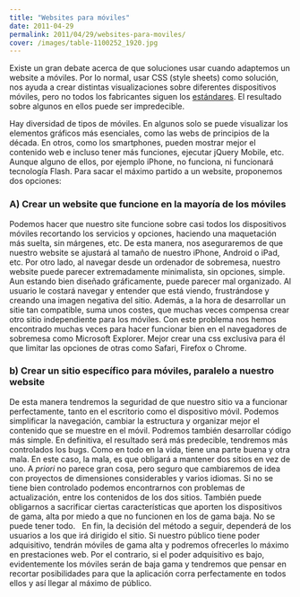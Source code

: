```yaml
---
title: "Websites para móviles"
date: 2011-04-29
permalink: 2011/04/29/websites-para-moviles/
cover: /images/table-1100252_1920.jpg
---
```

Existe un gran debate acerca de que soluciones usar cuando adaptemos un website a móviles. Por lo normal, usar CSS (style sheets) como solución, nos ayuda a crear distintas visualizaciones sobre diferentes dispositivos móviles, pero no todos los fabricantes siguen los [estándares](http://www.w3.org/TR/css-mobile/). El resultado sobre algunos en ellos puede ser impredecible.

Hay diversidad de tipos de móviles. En algunos solo se puede visualizar los elementos gráficos más esenciales, como las webs de principios de la década. En otros, como los smartphones, pueden mostrar mejor el contenido web e incluso tener más funciones, ejecutar jQuery Mobile, etc. Aunque alguno de ellos, por ejemplo iPhone, no funciona, ni funcionará tecnología Flash. Para sacar el máximo partido a un website, proponemos dos opciones:  

### A) Crear un website que funcione en la mayoría de los móviles

Podemos hacer que nuestro site funcione sobre casi todos los dispositivos móviles recortando los servicios y opciones, haciendo una maquetación más suelta, sin márgenes, etc. De esta manera, nos aseguraremos de que nuestro website se ajustará al tamaño de nuestro iPhone, Android o iPad, etc. Por otro lado, al navegar desde un ordenador de sobremesa, nuestro website puede parecer extremadamente minimalista, sin opciones, simple. Aun estando bien diseñado gráficamente, puede parecer mal organizado. Al usuario le costará navegar y entender que está viendo, frustrándose y creando una imagen negativa del sitio. Además, a la hora de desarrollar un sitie tan compatible, suma unos costes, que muchas veces compensa crear otro sitio independiente para los móviles. Con este problema nos hemos encontrado muchas veces para hacer funcionar bien en el navegadores de sobremesa como Microsoft Explorer. Mejor crear una css exclusiva para él que limitar las opciones de otras como Safari, Firefox o Chrome.  

### b) Crear un sitio específico para móviles, paralelo a nuestro website

De esta manera tendremos la seguridad de que nuestro sitio va a funcionar perfectamente, tanto en el escritorio como el dispositivo móvil. Podemos simplificar la navegación, cambiar la estructura y organizar mejor el contenido que se muestre en el móvil. Podremos también desarrollar código más simple. En definitiva, el resultado será más predecible, tendremos más controlados los bugs. Como en todo en la vida, tiene una parte buena y otra mala. En este caso, la mala, es que obligará a mantener dos sitios en vez de uno. A _priori_ no parece gran cosa, pero seguro que cambiaremos de idea con proyectos de dimensiones considerables y varios idiomas. Si no se tiene bien controlado podemos encontrarnos con problemas de actualización, entre los contenidos de los dos sitios. También puede obligarnos a sacrificar ciertas características que aporten los dispositivos de gama, alta por miedo a que no funcionen en los de gama baja. No se puede tener todo.   En fin, la decisión del método a seguir, dependerá de los usuarios a los que irá dirigido el sitio. Si nuestro público tiene poder adquisitivo, tendrán móviles de gama alta y podremos ofrecerles lo máximo en prestaciones web. Por el contrario, si el poder adquisitivo es bajo, evidentemente los móviles serán de baja gama y tendremos que pensar en recortar posibilidades para que la aplicación corra perfectamente en todos ellos y así llegar al máximo de público.
